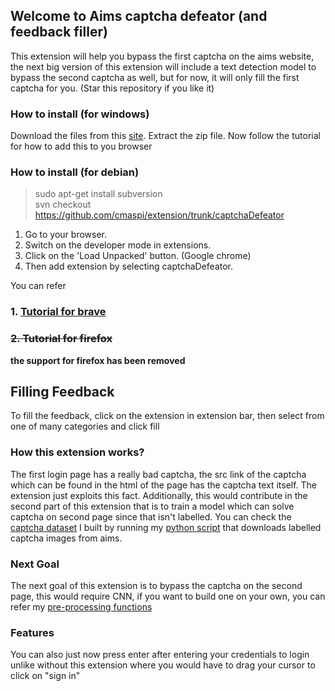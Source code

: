 ## Welcome to Aims captcha defeator (and feedback filler)

This extension will help you bypass the first captcha on the aims website, the next big version of this extension will include a text detection model to bypass the second captcha as well, but for now, it will only fill the first captcha for you.
(Star this repository if you like it)
### How to install (for windows)

Download the files from this [site](https://downgit.github.io/#/home?url=https://github.com/cmaspi/extension/tree/main/captchaDefeator). Extract  the zip file.
Now follow the tutorial for how to add this to you browser
### How to install (for debian)
> sudo apt-get install subversion     
> svn checkout https://github.com/cmaspi/extension/trunk/captchaDefeator  

1. Go to your browser.
2. Switch on the developer mode in extensions.
3. Click on the 'Load Unpacked' button. (Google chrome)
4. Then add extension by selecting captchaDefeator.

You can refer 
### 1. [Tutorial for brave](https://github.com/cmaspi/extension/blob/main/captchaDefeator/tutorials/brave_tutorial.pdf)
### ~~2. Tutorial for firefox~~
**the support for firefox has been removed**        
## Filling Feedback
To fill the feedback, click on the extension in extension bar, then select from one of many categories and click fill


### How this extension works?
The first login page has a really bad captcha, the src link of the captcha which can be found in the html of the page has the captcha text itself. The extension just exploits this fact. Additionally, this would contribute in the second part of this extension that is to train a model which can solve captcha on second page since that isn't labelled. You can check the [captcha dataset](https://github.com/cmaspi/extension/tree/main/dos/images) I built by running my [python script](https://github.com/cmaspi/extension/blob/main/dos/getImage.py) that downloads labelled captcha images from aims.
### Next Goal
The next goal of this extension is to bypass the captcha on the second page, this would require CNN, if you want to build one on your own, you can refer my [pre-processing functions](https://github.com/cmaspi/extension/blob/main/initial_phase/total.py)

### Features
You can also just now press enter after entering your credentials to login unlike without this extension where you would have to drag your cursor to click on "sign in"
